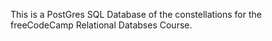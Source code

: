This is a PostGres SQL Database of the constellations for the freeCodeCamp Relational Databses Course.

